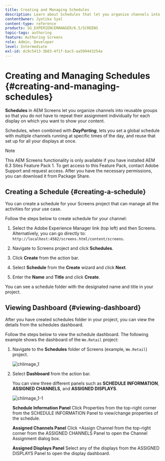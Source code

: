 ```yaml
---
title: Creating and Managing Schedules
description: Learn about Schedules that let you organize channels into reusable groups so that you do not have to repeat their assignment individually for each display on which you want to show your content.
contentOwner: Jyotika Syal
content-type: reference
products: SG_EXPERIENCEMANAGER/6.5/SCREENS
topic-tags: authoring
feature: Authoring Screens
role: Admin, Developer
level: Intermediate
exl-id: dc9c5413-3b03-4f1f-bac5-aa599443254a
---
```

# Creating and Managing Schedules {#creating-and-managing-schedules}

**Schedules** in AEM Screens let you organize channels into reusable groups so that you do not have to repeat their assignment individually for each display on which you want to show your content.

Schedules, when combined with ***DayParting***, lets you set a global schedule with multiple channels running at specific times of the day, and reuse that set up for all your displays at once.

>[!NOTE]
>
>This AEM Screens functionality is only available if you have installed AEM 6.3 Sites Feature Pack 1. To get access to this Feature Pack, contact Adobe Support and request access. After you have the necessary permissions, you can download it from Package Share.

## Creating a Schedule {#creating-a-schedule}

You can create a schedule for your Screens project that can manage all the activities for your use case.

Follow the steps below to create schedule for your channel:

1. Select the Adobe Experience Manager link (top left) and then Screens. Alternatively, you can go directly to: `http://localhost:4502/screens.html/content/screens`.
1. Navigate to Screens project and click **Schedules**.
1. Click **Create** from the action bar.
1. Select **Schedule** from the **Create** wizard and click **Next**.

1. Enter the **Name** and **Title** and click **Create**.

You can see a schedule folder with the designated name and title in your project.


## Viewing Dashboard {#viewing-dashboard}

After you have created schedules folder in your project, you can view the details from the schedules dashboard.

Follow the steps below to view the schedule dashboard. The following example shows the dashboard of the `We.Retail` project:

1. Navigate to the **Schedules** folder of Screens (example, `We.Retail`) project.

   ![chlimage_1](assets/chlimage_1.png)

1. Select **Dashboard** from the action bar.

   You can view three different panels such as **SCHEDULE INFORMATION**, **ASSIGNED CHANNELS**, and **ASSIGNED DISPLAYS**.

   ![chlimage_1-1](assets/chlimage_1-1.png)

   **Schedule Information Panel** Click Properties from the top-right corner from the SCHEDULE INFORMATION Panel to view/change properties of the schedule.

   **Assigned Channels Panel** Click +Assign Channel from the top-right corner from the ASSIGNED CHANNELS Panel to open the Channel Assignment dialog box. 

   **Assigned Displays Panel** Select any of the displays from the ASSIGNED DISPLAYS Panel to open the display dashboard.
